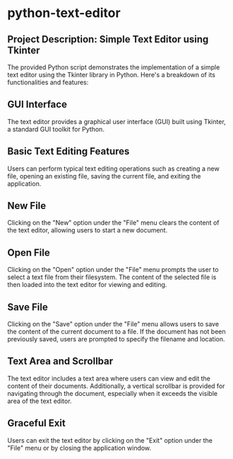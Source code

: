 # python-text-editor
## Project Description: Simple Text Editor using Tkinter

The provided Python script demonstrates the implementation of a simple text editor using the Tkinter library in Python. Here's a breakdown of its functionalities and features:

## GUI Interface
The text editor provides a graphical user interface (GUI) built using Tkinter, a standard GUI toolkit for Python.

## Basic Text Editing Features
Users can perform typical text editing operations such as creating a new file, opening an existing file, saving the current file, and exiting the application.

## New File
Clicking on the "New" option under the "File" menu clears the content of the text editor, allowing users to start a new document.

## Open File
Clicking on the "Open" option under the "File" menu prompts the user to select a text file from their filesystem. The content of the selected file is then loaded into the text editor for viewing and editing.

## Save File
Clicking on the "Save" option under the "File" menu allows users to save the content of the current document to a file. If the document has not been previously saved, users are prompted to specify the filename and location.

## Text Area and Scrollbar
The text editor includes a text area where users can view and edit the content of their documents. Additionally, a vertical scrollbar is provided for navigating through the document, especially when it exceeds the visible area of the text editor.

## Graceful Exit
Users can exit the text editor by clicking on the "Exit" option under the "File" menu or by closing the application window.
